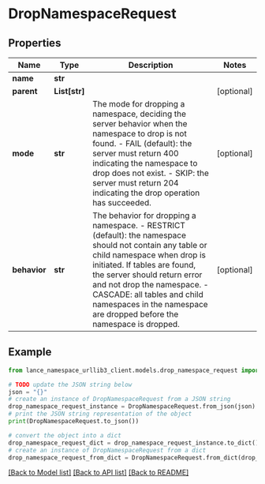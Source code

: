 # DropNamespaceRequest


## Properties

Name | Type | Description | Notes
------------ | ------------- | ------------- | -------------
**name** | **str** |  | 
**parent** | **List[str]** |  | [optional] 
**mode** | **str** | The mode for dropping a namespace, deciding the server behavior when the namespace to drop is not found. - FAIL (default): the server must return 400 indicating the namespace to drop does not exist. - SKIP: the server must return 204 indicating the drop operation has succeeded.  | [optional] 
**behavior** | **str** | The behavior for dropping a namespace. - RESTRICT (default): the namespace should not contain any table or child namespace when drop is initiated.     If tables are found, the server should return error and not drop the namespace. - CASCADE: all tables and child namespaces in the namespace are dropped before the namespace is dropped.  | [optional] 

## Example

```python
from lance_namespace_urllib3_client.models.drop_namespace_request import DropNamespaceRequest

# TODO update the JSON string below
json = "{}"
# create an instance of DropNamespaceRequest from a JSON string
drop_namespace_request_instance = DropNamespaceRequest.from_json(json)
# print the JSON string representation of the object
print(DropNamespaceRequest.to_json())

# convert the object into a dict
drop_namespace_request_dict = drop_namespace_request_instance.to_dict()
# create an instance of DropNamespaceRequest from a dict
drop_namespace_request_from_dict = DropNamespaceRequest.from_dict(drop_namespace_request_dict)
```
[[Back to Model list]](../README.md#documentation-for-models) [[Back to API list]](../README.md#documentation-for-api-endpoints) [[Back to README]](../README.md)


